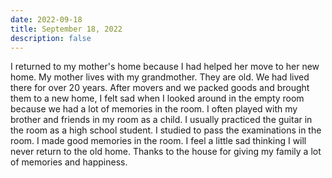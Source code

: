 ```yaml
---
date: 2022-09-18
title: September 18, 2022
description: false
---
```


I returned to my mother's home because I had helped her move to her new home. My mother lives with my grandmother. They are old.
We had lived there for over 20 years.
After movers and we packed goods and brought them to a new home, I felt sad when I looked around in the empty room because we had a lot of memories in the room.
I often played with my brother and friends in my room as a child. I usually practiced the guitar in the room as a high school student. I studied to pass the examinations in the room. I made good memories in the room.
I feel a little sad thinking I will never return to the old home.
Thanks to the house for giving my family a lot of memories and happiness.
